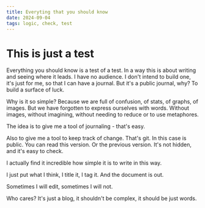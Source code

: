 ```yaml
---
title: Everyting that you should know
date: 2024-09-04
tags: logic, check, test
---
```


# This is just a test

Everything you should know is a test of a test. In a way this is about writing and seeing where it leads. I have no audience. I don't intend to build one, it's just for me, so that I can have a journal. But it's a public journal, why? To build a surface of luck. 

Why is it so simple? Because we are full of confusion, of stats, of graphs, of images. But we have forgotten to express ourselves with words. Without images, without imagining, without needing to reduce or to use metaphores. 

The idea is to give me a tool of journaling - that's easy. 

Also to give me a tool to keep track of change. That's git. In this case is public. You can read this version. Or the previous version. It's not hidden, and it's easy to check. 

I actually find it incredible how simple it is to write in this way. 

I just put what I think, I title it, I tag it. And the document is out. 

Sometimes I will edit, sometimes I will not. 

Who cares? It's just a blog, it shouldn't be complex, it should be just words.

